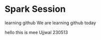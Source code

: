 # Spark Session
learning github
We are learning github today
<!-- git status in terminal will show green color in no new data has entered , for new data first write git add . and then git status then it will show green otherwise red -->
hello this is mee
Ujjwal 230513
